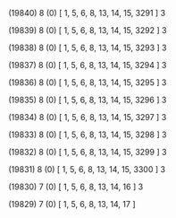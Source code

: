 (19840) 8 (0) [ 1, 5, 6, 8, 13, 14, 15, 3291 ] 3 


(19839) 8 (0) [ 1, 5, 6, 8, 13, 14, 15, 3292 ] 3 


(19838) 8 (0) [ 1, 5, 6, 8, 13, 14, 15, 3293 ] 3 


(19837) 8 (0) [ 1, 5, 6, 8, 13, 14, 15, 3294 ] 3 


(19836) 8 (0) [ 1, 5, 6, 8, 13, 14, 15, 3295 ] 3 


(19835) 8 (0) [ 1, 5, 6, 8, 13, 14, 15, 3296 ] 3 


(19834) 8 (0) [ 1, 5, 6, 8, 13, 14, 15, 3297 ] 3 


(19833) 8 (0) [ 1, 5, 6, 8, 13, 14, 15, 3298 ] 3 


(19832) 8 (0) [ 1, 5, 6, 8, 13, 14, 15, 3299 ] 3 


(19831) 8 (0) [ 1, 5, 6, 8, 13, 14, 15, 3300 ] 3 


(19830) 7 (0) [ 1, 5, 6, 8, 13, 14, 16 ] 3 


(19829) 7 (0) [ 1, 5, 6, 8, 13, 14, 17 ]  

